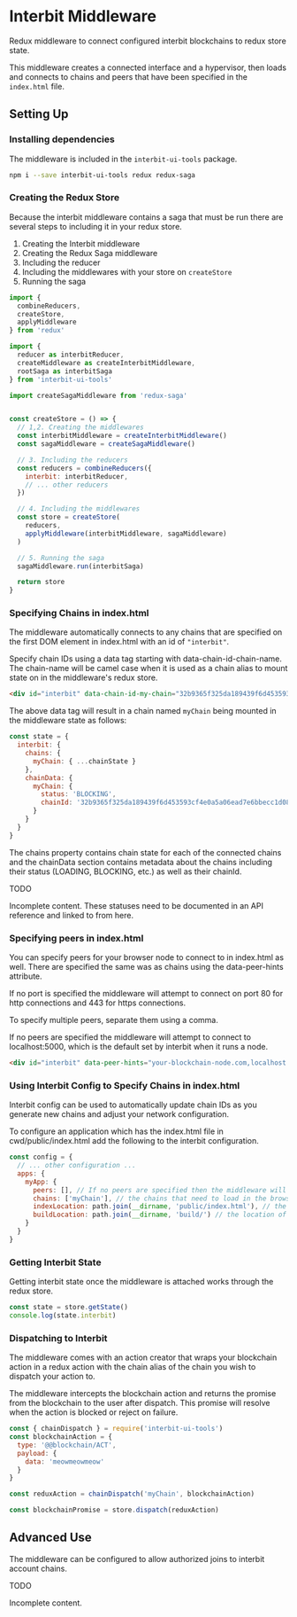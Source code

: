 # Interbit Middleware

Redux middleware to connect configured interbit blockchains to redux
store state.

This middleware creates a connected interface and a hypervisor, then
loads and connects to chains and peers that have been specified in the
`index.html` file.


## Setting Up

### Installing dependencies

The middleware is included in the `interbit-ui-tools` package.

```sh
npm i --save interbit-ui-tools redux redux-saga
```

### Creating the Redux Store

Because the interbit middleware contains a saga that must be run there
are several steps to including it in your redux store.

1. Creating the Interbit middleware
1. Creating the Redux Saga middleware
1. Including the reducer
1. Including the middlewares with your store on `createStore`
1. Running the saga

```js
import {
  combineReducers,
  createStore,
  applyMiddleware
} from 'redux'

import {
  reducer as interbitReducer,
  createMiddleware as createInterbitMiddleware,
  rootSaga as interbitSaga
} from 'interbit-ui-tools'

import createSagaMiddleware from 'redux-saga'


const createStore = () => {
  // 1,2. Creating the middlewares
  const interbitMiddleware = createInterbitMiddleware()
  const sagaMiddleware = createSagaMiddleware()

  // 3. Including the reducers
  const reducers = combineReducers({
    interbit: interbitReducer,
    // ... other reducers
  })

  // 4. Including the middlewares
  const store = createStore(
    reducers,
    applyMiddleware(interbitMiddleware, sagaMiddleware)
  )

  // 5. Running the saga
  sagaMiddleware.run(interbitSaga)

  return store
}
```

### Specifying Chains in index.html

The middleware automatically connects to any chains that are specified
on the first DOM element in index.html with an id of `"interbit"`.

Specify chain IDs using a data tag starting with
data-chain-id-chain-name. The chain-name will be camel case when it is
used as a chain alias to mount state on in the middleware's redux store.

```html
<div id="interbit" data-chain-id-my-chain="32b9365f325da189439f6d453593cf4e0a5a06ead7e6bbecc1d0814c578df452" />
```

The above data tag will result in a chain named `myChain` being mounted
in the middleware state as follows:

```js
const state = {
  interbit: {
    chains: {
      myChain: { ...chainState }
    },
    chainData: {
      myChain: {
        status: 'BLOCKING',
        chainId: '32b9365f325da189439f6d453593cf4e0a5a06ead7e6bbecc1d0814c578df452'
      }
    }
  }
}
```

The chains property contains chain state for each of the connected
chains and the chainData section contains metadata about the chains
including their status (LOADING, BLOCKING, etc.) as well as their
chainId.

<div class="tips warning">
  <p><span></span>TODO</p>
  <p>
    Incomplete content. These statuses need to be documented in an API
    reference and linked to from here.
  </p>
</div>


### Specifying peers in index.html

You can specify peers for your browser node to connect to in index.html
as well. There are specified the same was as chains using the
data-peer-hints attribute.

If no port is specified the middleware will attempt to connect on port
80 for http connections and 443 for https connections.

To specify multiple peers, separate them using a comma.

If no peers are specified the middleware will attempt to connect to
localhost:5000, which is the default set by interbit when it runs a
node.

```html
<div id="interbit" data-peer-hints="your-blockchain-node.com,localhost:1234" />
```


### Using Interbit Config to Specify Chains in index.html

Interbit config can be used to automatically update chain IDs as you
generate new chains and adjust your network configuration.

To configure an application which has the index.html file in
cwd/public/index.html add the following to the interbit configuration.

```js
const config = {
  // ... other configuration ...
  apps: {
    myApp: {
      peers: [], // If no peers are specified then the middleware will use the default of localhost:5000
      chains: ['myChain'], // the chains that need to load in the browser
      indexLocation: path.join(__dirname, 'public/index.html'), // the index.html to update with the app info
      buildLocation: path.join(__dirname, 'build/') // the location of the finished build to update
    }
  }
}
```


### Getting Interbit State

Getting interbit state once the middleware is attached works through the
redux store.

```js
const state = store.getState()
console.log(state.interbit)
```


### Dispatching to Interbit

The middleware comes with an action creator that wraps your blockchain
action in a redux action with the chain alias of the chain you wish to
dispatch your action to.

The middleware intercepts the blockchain action and returns the promise
from the blockchain to the user after dispatch. This promise will
resolve when the action is blocked or reject on failure.

```js
const { chainDispatch } = require('interbit-ui-tools')
const blockchainAction = {
  type: '@@blockchain/ACT',
  payload: {
    data: 'meowmeowmeow'
  }
}

const reduxAction = chainDispatch('myChain', blockchainAction)

const blockchainPromise = store.dispatch(reduxAction)
```


## Advanced Use

The middleware can be configured to allow authorized joins to interbit
account chains.

<div class="tips warning">
  <p><span></span>TODO</p>
  <p>Incomplete content.</p>
</div>
